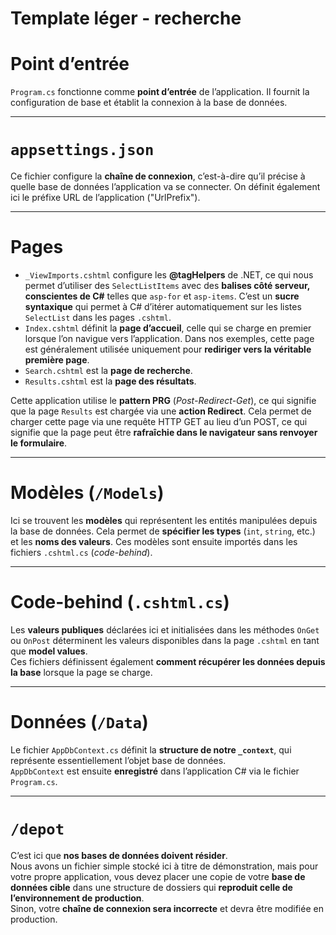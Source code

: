 ﻿# Template léger - recherche

# Point d’entrée

`Program.cs` fonctionne comme **point d’entrée** de l’application. Il fournit la configuration de base et établit la connexion à la base de données.

---

# `appsettings.json`

Ce fichier configure la **chaîne de connexion**, c’est-à-dire qu’il précise à quelle base de données l’application va se connecter.
On définit également ici le préfixe URL de l’application ("UrlPrefix").

---

# Pages

- `_ViewImports.cshtml` configure les **@tagHelpers** de .NET, ce qui nous permet d’utiliser des `SelectListItems` avec des **balises côté serveur, conscientes de C#** telles que `asp-for` et `asp-items`. C’est un **sucre syntaxique** qui permet à C# d’itérer automatiquement sur les listes `SelectList` dans les pages `.cshtml`.  
- `Index.cshtml` définit la **page d’accueil**, celle qui se charge en premier lorsque l’on navigue vers l’application.  Dans nos exemples, cette page est généralement utilisée uniquement pour **rediriger vers la véritable première page**.
- `Search.cshtml` est la **page de recherche**.  
- `Results.cshtml` est la **page des résultats**.

Cette application utilise le **pattern PRG** (*Post-Redirect-Get*), ce qui signifie que la page `Results` est chargée via une **action Redirect**. Cela permet de charger cette page via une requête HTTP GET au lieu d’un POST, ce qui signifie que la page peut être **rafraîchie dans le navigateur sans renvoyer le formulaire**.

---

# Modèles (`/Models`)

Ici se trouvent les **modèles** qui représentent les entités manipulées depuis la base de données. Cela permet de **spécifier les types** (`int`, `string`, etc.) et les **noms des valeurs**. Ces modèles sont ensuite importés dans les fichiers `.cshtml.cs` (*code-behind*).

---

# Code-behind (`.cshtml.cs`)

Les **valeurs publiques** déclarées ici et initialisées dans les méthodes `OnGet` ou `OnPost` déterminent les valeurs disponibles dans la page `.cshtml` en tant que **model values**.  
Ces fichiers définissent également **comment récupérer les données depuis la base** lorsque la page se charge.

---

# Données (`/Data`)

Le fichier `AppDbContext.cs` définit la **structure de notre `_context`**, qui représente essentiellement l’objet base de données.  
`AppDbContext` est ensuite **enregistré** dans l’application C# via le fichier `Program.cs`.

---

# `/depot`

C’est ici que **nos bases de données doivent résider**.  
Nous avons un fichier simple stocké ici à titre de démonstration, mais pour votre propre application, vous devez placer une copie de votre **base de données cible** dans une structure de dossiers qui **reproduit celle de l’environnement de production**.  
Sinon, votre **chaîne de connexion sera incorrecte** et devra être modifiée en production.